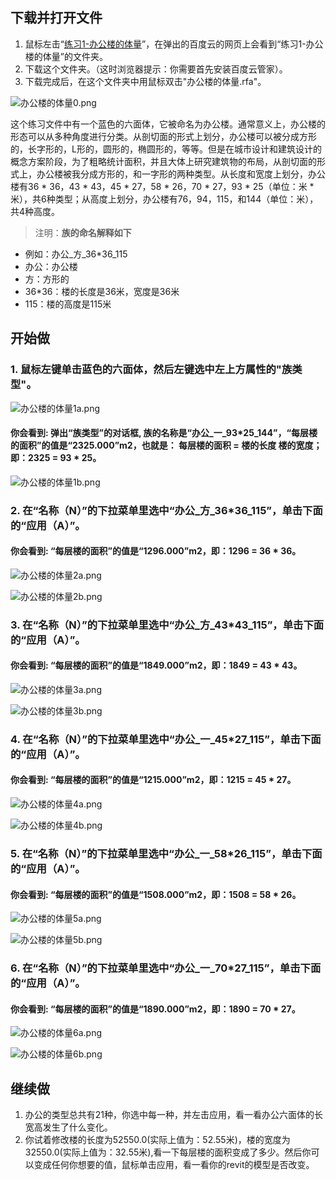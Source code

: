 ## 下载并打开文件

1. 鼠标左击“[练习1-办公楼的体量](http://pan.baidu.com/s/1kUs4RPX)”，在弹出的百度云的网页上会看到“练习1-办公楼的体量”的文件夹。
2. 下载这个文件夹。（这时浏览器提示：你需要首先安装百度云管家）。
3. 下载完成后，在这个文件夹中用鼠标双击"办公楼的体量.rfa"。

![办公楼的体量0.png](/images/办公楼的体量/办公楼的体量0.png)

这个练习文件中有一个蓝色的六面体，它被命名为办公楼。通常意义上，办公楼的形态可以从多种角度进行分类。从剖切面的形式上划分，办公楼可以被分成方形的，长字形的，L形的，圆形的，椭圆形的，等等。但是在城市设计和建筑设计的概念方案阶段，为了粗略统计面积，并且大体上研究建筑物的布局，从剖切面的形式上，办公楼被我分成方形的，和一字形的两种类型。从长度和宽度上划分，办公楼有36 * 36，43 * 43，45 * 27，58 * 26，70 * 27，93 * 25（单位：米 * 米），共6种类型；从高度上划分，办公楼有76，94，115，和144（单位：米），共4种高度。

> 注明：**族的命名解释如下**
> 
- 例如：办公_方_36*36_115
- 办公：办公楼
- 方：方形的
- 36*36：楼的长度是36米，宽度是36米
- 115：楼的高度是115米

## 开始做

### 1. 鼠标左键单击蓝色的六面体，然后左键选中左上方属性的"族类型"。

![办公楼的体量1a.png](/images/办公楼的体量/办公楼的体量1a.png)

#### 你会看到: 弹出“族类型”的对话框, 族的名称是“办公_一_93*25_144”，“每层楼的面积”的值是“2325.000”m2，也就是： 每层楼的面积 = 楼的长度  楼的宽度；即：2325 = 93 * 25。

![办公楼的体量1b.png](/images/办公楼的体量/办公楼的体量1b.png)

### 2. 在“名称（N）”的下拉菜单里选中“办公_方_36*36_115”，单击下面的“应用（A）”。

#### 你会看到: “每层楼的面积”的值是“1296.000”m2，即：1296 = 36 * 36。

![办公楼的体量2a.png](/images/办公楼的体量/办公楼的体量2a.png)

![办公楼的体量2b.png](/images/办公楼的体量/办公楼的体量2b.png)

### 3. 在“名称（N）”的下拉菜单里选中“办公_方_43*43_115”，单击下面的“应用（A）”。

#### 你会看到: “每层楼的面积”的值是“1849.000”m2，即：1849 = 43 * 43。

![办公楼的体量3a.png](/images/办公楼的体量/办公楼的体量3a.png)

![办公楼的体量3b.png](/images/办公楼的体量/办公楼的体量3b.png)

### 4. 在“名称（N）”的下拉菜单里选中“办公_一_45*27_115”，单击下面的“应用（A）”。

#### 你会看到: “每层楼的面积”的值是“1215.000”m2，即：1215 = 45 * 27。

![办公楼的体量4a.png](/images/办公楼的体量/办公楼的体量4a.png)

![办公楼的体量4b.png](/images/办公楼的体量/办公楼的体量4b.png)

### 5. 在“名称（N）”的下拉菜单里选中“办公_一_58*26_115”，单击下面的“应用（A）”。

#### 你会看到: “每层楼的面积”的值是“1508.000”m2，即：1508 = 58 * 26。

![办公楼的体量5a.png](/images/办公楼的体量/办公楼的体量5a.png)

![办公楼的体量5b.png](/images/办公楼的体量/办公楼的体量5b.png)

### 6. 在“名称（N）”的下拉菜单里选中“办公_一_70*27_115”，单击下面的“应用（A）”。

#### 你会看到: “每层楼的面积”的值是“1890.000”m2，即：1890 = 70 * 27。

![办公楼的体量6a.png](/images/办公楼的体量/办公楼的体量6a.png)

![办公楼的体量6b.png](/images/办公楼的体量/办公楼的体量6b.png)

## 继续做

1. 办公的类型总共有21种，你选中每一种，并左击应用，看一看办公六面体的长宽高发生了什么变化。
2. 你试着修改楼的长度为52550.0(实际上值为：52.55米)，楼的宽度为32550.0(实际上值为：32.55米),看一下每层楼的面积变成了多少。然后你可以变成任何你想要的值，鼠标单击应用，看一看你的revit的模型是否改变。